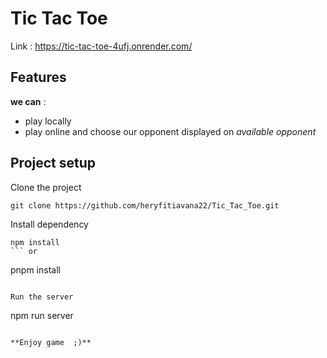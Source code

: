 # Tic Tac Toe
Link : https://tic-tac-toe-4ufj.onrender.com/

## Features
**we can** :
- play locally
- play online and choose our opponent displayed on *available opponent*


## Project setup 
Clone the project
```
git clone https://github.com/heryfitiavana22/Tic_Tac_Toe.git
```

Install dependency
```
npm install
``` or 
```
pnpm install
```

Run the server
```
npm run server
```

**Enjoy game  ;)**
